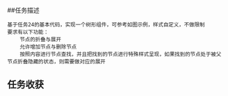 ##任务描述
  
    基于任务24的基本代码，实现一个树形组件，可参考如图示例，样式自定义，不做限制
    要求有以下功能：
        节点的折叠与展开
        允许增加节点与删除节点
        按照内容进行节点查找，并且把找到的节点进行特殊样式呈现，如果找到的节点处于被父节点折叠隐藏的状态，则需要做对应的展开
## 任务收获
